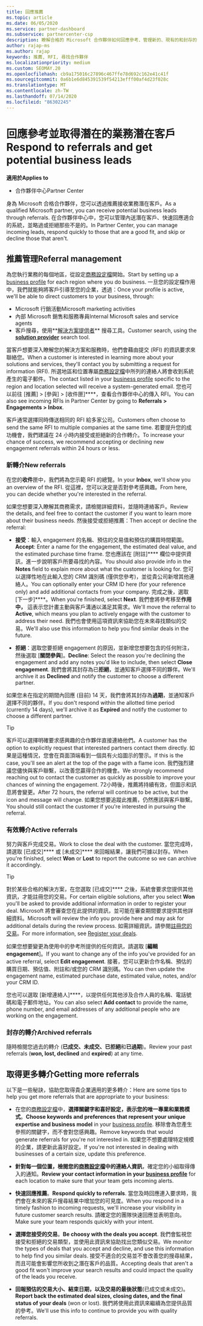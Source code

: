 ```yaml
---
title: 回應推薦
ms.topic: article
ms.date: 06/05/2020
ms.service: partner-dashboard
ms.subservice: partnercenter-csp
description: 瞭解合格的 Microsoft 合作夥伴如何回應參考、管理新的、現有的和封存的參考，並在未來取得更多推薦。
author: rajap-ms
ms.author: rajap
keywords: 推薦, RFI, 尋找合作夥伴
ms.localizationpriority: medium
ms.custom: SEOMAY.20
ms.openlocfilehash: cb9a175016c27896c467ffe78d692c162e41c41f
ms.sourcegitcommit: 0a6b1e6d845391539f54213efff00af4d23f028c
ms.translationtype: MT
ms.contentlocale: zh-TW
ms.lasthandoff: 07/14/2020
ms.locfileid: "86302245"
---
```

# <a name="respond-to-referrals-and-get-potential-business-leads"></a><span data-ttu-id="02ff0-104">回應參考並取得潛在的業務潛在客戶</span><span class="sxs-lookup"><span data-stu-id="02ff0-104">Respond to referrals and get potential business leads</span></span>

<span data-ttu-id="02ff0-105">**適用於**</span><span class="sxs-lookup"><span data-stu-id="02ff0-105">**Applies to**</span></span>

- <span data-ttu-id="02ff0-106">合作夥伴中心</span><span class="sxs-lookup"><span data-stu-id="02ff0-106">Partner Center</span></span>

<span data-ttu-id="02ff0-107">身為 Microsoft 合格合作夥伴，您可以透過推薦接收業務潛在客戶。</span><span class="sxs-lookup"><span data-stu-id="02ff0-107">As a qualified Microsoft partner, you can receive potential business leads through referrals.</span></span> <span data-ttu-id="02ff0-108">在合作夥伴中心中，您可以管理內送潛在客戶、快速回應適合的系統，並略過或拒絕那些不是的。</span><span class="sxs-lookup"><span data-stu-id="02ff0-108">In Partner Center, you can manage incoming leads, respond quickly to those that are a good fit, and skip or decline those that aren't.</span></span> 

## <a name="referral-management"></a><span data-ttu-id="02ff0-109">推薦管理</span><span class="sxs-lookup"><span data-stu-id="02ff0-109">Referral management</span></span>

<span data-ttu-id="02ff0-110">為您執行業務的每個地區，從設定[商務設定檔](create-a-marketing-profile.md)開始。</span><span class="sxs-lookup"><span data-stu-id="02ff0-110">Start by setting up a [business profile](create-a-marketing-profile.md) for each region where you do business.</span></span> <span data-ttu-id="02ff0-111">一旦您的設定檔作用中，我們就能夠將客戶引導至您的企業，透過：</span><span class="sxs-lookup"><span data-stu-id="02ff0-111">Once your profile is active, we'll be able to direct customers to your business, through:</span></span>

- <span data-ttu-id="02ff0-112">Microsoft 行銷活動</span><span class="sxs-lookup"><span data-stu-id="02ff0-112">Microsoft marketing activities</span></span>
- <span data-ttu-id="02ff0-113">內部 Microsoft 銷售和服務專員</span><span class="sxs-lookup"><span data-stu-id="02ff0-113">Internal Microsoft sales and service agents</span></span>
- <span data-ttu-id="02ff0-114">客戶搜尋，使用**[解決方案提供者](https://www.microsoft.com/solution-providers/home)** 搜尋工具。</span><span class="sxs-lookup"><span data-stu-id="02ff0-114">Customer search, using the **[solution provider](https://www.microsoft.com/solution-providers/home)** search tool.</span></span>

<span data-ttu-id="02ff0-115">當客戶想要深入瞭解您的解決方案和服務時，他們會藉由提交 (RFI) 的資訊要求來聯絡您。</span><span class="sxs-lookup"><span data-stu-id="02ff0-115">When a customer is interested in learning more about your solutions and services, they'll contact you by submitting a request for information (RFI).</span></span> <span data-ttu-id="02ff0-116">所選地區和位置專屬[商務設定檔](create-a-marketing-profile.md)中所列的連絡人將會收到系統產生的電子郵件。</span><span class="sxs-lookup"><span data-stu-id="02ff0-116">The contact listed in your [business profile](create-a-marketing-profile.md) specific to the region and location selected will receive a system-generated email.</span></span> <span data-ttu-id="02ff0-117">您也可以前往 [推薦] > [參與] > [收件匣]\*\*\*\*，查看合作夥伴中心的傳入 RFI。</span><span class="sxs-lookup"><span data-stu-id="02ff0-117">You can also see incoming RFIs in Partner Center by going to **Referrals > Engagements > Inbox**.</span></span>

<span data-ttu-id="02ff0-118">客戶通常選擇同時傳送相同的 RFI 給多家公司。</span><span class="sxs-lookup"><span data-stu-id="02ff0-118">Customers often choose to send the same RFI to multiple companies at the same time.</span></span> <span data-ttu-id="02ff0-119">若要提升您的成功機會，我們建議在 24 小時内接受或拒絕新的合作轉介。</span><span class="sxs-lookup"><span data-stu-id="02ff0-119">To increase your chance of success, we recommend accepting or declining new engagement referrals within 24 hours or less.</span></span>

### <a name="new-referrals"></a><span data-ttu-id="02ff0-120">新轉介</span><span class="sxs-lookup"><span data-stu-id="02ff0-120">New referrals</span></span>

<span data-ttu-id="02ff0-121">在您的**收件**匣中，我們將為您示範 RFI 的總覽。</span><span class="sxs-lookup"><span data-stu-id="02ff0-121">In your **Inbox**, we'll show you an overview of the RFI.</span></span> <span data-ttu-id="02ff0-122">從這裡，您可以決定是否對參考感興趣。</span><span class="sxs-lookup"><span data-stu-id="02ff0-122">From here, you can decide whether you're interested in the referral.</span></span>

<span data-ttu-id="02ff0-123">如果您想要深入瞭解其商務需求，請檢閱詳細資料，並隨時連絡客戶。</span><span class="sxs-lookup"><span data-stu-id="02ff0-123">Review the details, and feel free to contact the customer if you want to learn more about their business needs.</span></span> <span data-ttu-id="02ff0-124">然後接受或拒絕推薦：</span><span class="sxs-lookup"><span data-stu-id="02ff0-124">Then accept or decline the referral:</span></span>

- <span data-ttu-id="02ff0-125">**接受**：輸入 engagement 的名稱、預估的交易值和預估的購買時間範圍。</span><span class="sxs-lookup"><span data-stu-id="02ff0-125">**Accept**: Enter a name for the engagement, the estimated deal value, and the estimated purchase time frame.</span></span> <span data-ttu-id="02ff0-126">您也應該在 [附註]\*\*\*\* 欄位中提供資訊，進一步說明客戶所要尋找的內容。</span><span class="sxs-lookup"><span data-stu-id="02ff0-126">You should also provide info in the **Notes** field to explain more about what the customer is looking for.</span></span> <span data-ttu-id="02ff0-127">您可以選擇性地在此輸入您的 CRM 識別碼 (僅供您參考)，並從貴公司新增其他連絡人。</span><span class="sxs-lookup"><span data-stu-id="02ff0-127">You can optionally enter your CRM ID here (for your reference only) and add additional contacts from your company.</span></span> <span data-ttu-id="02ff0-128">完成之後，選取 [下一步]\*\*\*\*。</span><span class="sxs-lookup"><span data-stu-id="02ff0-128">When you're finished, select **Next**.</span></span> <span data-ttu-id="02ff0-129">我們會將參考移至**作用中，** 這表示您計畫主動與客戶溝通以滿足其需求。</span><span class="sxs-lookup"><span data-stu-id="02ff0-129">We'll move the referral to **Active**, which means you plan to actively engage with the customer to address their need.</span></span> <span data-ttu-id="02ff0-130">我們也會使用這項資訊來協助您在未來尋找類似的交易。</span><span class="sxs-lookup"><span data-stu-id="02ff0-130">We'll also use this information to help you find similar deals in the future.</span></span>

- <span data-ttu-id="02ff0-131">**拒絕**：選取您要拒絕 engagement 的原因，並新增您想要包含的任何附注，然後選取 [**關閉參與**]。</span><span class="sxs-lookup"><span data-stu-id="02ff0-131">**Decline**: Select the reason you're declining the engagement and add any notes you'd like to include, then select **Close engagement**.</span></span> <span data-ttu-id="02ff0-132">我們會將其封存為已**拒絕**，並通知客戶選擇不同的夥伴。</span><span class="sxs-lookup"><span data-stu-id="02ff0-132">We'll archive it as **Declined** and notify the customer to choose a different partner.</span></span>

<span data-ttu-id="02ff0-133">如果您未在指定的期間內回應 (目前) 14 天，我們會將其封存為**過期**，並通知客戶選擇不同的夥伴。</span><span class="sxs-lookup"><span data-stu-id="02ff0-133">If you don't respond within the allotted time period (currently 14 days), we'll archive it as **Expired** and notify the customer to choose a different partner.</span></span>

> [!TIP]
> <span data-ttu-id="02ff0-134">客戶可以選擇明確要求感興趣的合作夥伴直接連絡他們。</span><span class="sxs-lookup"><span data-stu-id="02ff0-134">A customer has the option to explicitly request that interested partners contact them directly.</span></span> <span data-ttu-id="02ff0-135">如果是這種情況，您會在頁面頂端看到一個具有火焰圖示的警示。</span><span class="sxs-lookup"><span data-stu-id="02ff0-135">If this is the case, you'll see an alert at the top of the page with a flame icon.</span></span> <span data-ttu-id="02ff0-136">我們強烈建議您儘快與客戶聯繫，以改善您贏得合作的機會。</span><span class="sxs-lookup"><span data-stu-id="02ff0-136">We strongly recommend reaching out to contact the customer as quickly as possible to improve your chances of winning the engagement.</span></span> <span data-ttu-id="02ff0-137">72小時後，推薦將持續有效，但圖示和訊息將會變更。</span><span class="sxs-lookup"><span data-stu-id="02ff0-137">After 72 hours, the referral will continue to be active, but the icon and message will change.</span></span> <span data-ttu-id="02ff0-138">如果您想要追蹤此推薦，仍然應該與客戶聯繫。</span><span class="sxs-lookup"><span data-stu-id="02ff0-138">You should still contact the customer if you're interested in pursuing the referral.</span></span>

### <a name="active-referrals"></a><span data-ttu-id="02ff0-139">有效轉介</span><span class="sxs-lookup"><span data-stu-id="02ff0-139">Active referrals</span></span>

<span data-ttu-id="02ff0-140">努力與客戶完成交易。</span><span class="sxs-lookup"><span data-stu-id="02ff0-140">Work to close the deal with the customer.</span></span> <span data-ttu-id="02ff0-141">當您完成時，請選取 [已成交]\*\*\*\* 或 [未成交]\*\*\*\* 來回報結果，讓我們可據以封存。</span><span class="sxs-lookup"><span data-stu-id="02ff0-141">When you're finished, select **Won** or **Lost** to report the outcome so we can archive it accordingly.</span></span>

> [!TIP]
> <span data-ttu-id="02ff0-142">對於某些合格的解決方案，在您選取 [已成交]\*\*\*\* 之後，系統會要求您提供其他資訊，才能註冊您的交易。</span><span class="sxs-lookup"><span data-stu-id="02ff0-142">For certain eligible solutions, after you select **Won** you'll be asked to provide additional information in order to register your deal.</span></span> <span data-ttu-id="02ff0-143">Microsoft 將會審查您在此提供的資訊，並可能在審查期間要求提供其他詳細資料。</span><span class="sxs-lookup"><span data-stu-id="02ff0-143">Microsoft will review the info you provide here and may ask for additional details during the review process.</span></span> <span data-ttu-id="02ff0-144">如需詳細資訊，請參閱[註冊您的交易](register-deals.md)。</span><span class="sxs-lookup"><span data-stu-id="02ff0-144">For more information, see [Register your deals](register-deals.md).</span></span>

<span data-ttu-id="02ff0-145">如果您想要變更為使用中的參考所提供的任何資訊，請選取 [**編輯 engagement**]。</span><span class="sxs-lookup"><span data-stu-id="02ff0-145">If you want to change any of the info you've provided for an active referral, select **Edit engagement**.</span></span> <span data-ttu-id="02ff0-146">接著，您可以更新合作名稱、預估的購買日期、預估值、附註和/或您的 CRM 識別碼。</span><span class="sxs-lookup"><span data-stu-id="02ff0-146">You can then update the engagement name, estimated purchase date, estimated value, notes, and/or your CRM ID.</span></span>

<span data-ttu-id="02ff0-147">您也可以選取 [新增連絡人]\*\*\*\*，以提供任何其他涉及合作人員的名稱、電話號碼和電子郵件地址。</span><span class="sxs-lookup"><span data-stu-id="02ff0-147">You can also select **Add contact** to provide the name, phone number, and email addresses of any additional people who are working on the engagement.</span></span>


### <a name="archived-referrals"></a><span data-ttu-id="02ff0-148">封存的轉介</span><span class="sxs-lookup"><span data-stu-id="02ff0-148">Archived referrals</span></span>

<span data-ttu-id="02ff0-149">隨時檢閱您過去的轉介 (**已成交、未成交、已拒絕**和**已過期**)。</span><span class="sxs-lookup"><span data-stu-id="02ff0-149">Review your past referrals (**won, lost, declined** and **expired**) at any time.</span></span> 

## <a name="getting-more-referrals"></a><span data-ttu-id="02ff0-150">取得更多轉介</span><span class="sxs-lookup"><span data-stu-id="02ff0-150">Getting more referrals</span></span>

<span data-ttu-id="02ff0-151">以下是一些秘訣，協助您取得貴企業適用的更多轉介：</span><span class="sxs-lookup"><span data-stu-id="02ff0-151">Here are some tips to help you get more referrals that are appropriate to your business:</span></span>

- <span data-ttu-id="02ff0-152">在您的[商務設定檔](create-a-marketing-profile.md)中，**選擇關鍵字和喜好設定，表示您的唯一專業和業務模式**。</span><span class="sxs-lookup"><span data-stu-id="02ff0-152">**Choose keywords and preferences that represent your unique expertise and business model** in your [business profile](create-a-marketing-profile.md).</span></span> <span data-ttu-id="02ff0-153">移除會為您產生參照的關鍵字，而不會對您感興趣。</span><span class="sxs-lookup"><span data-stu-id="02ff0-153">Remove keywords that would generate referrals for you're not interested in.</span></span> <span data-ttu-id="02ff0-154">如果您不想要處理特定規模的企業，請更新此喜好設定。</span><span class="sxs-lookup"><span data-stu-id="02ff0-154">If you're not interested in dealing with businesses of a certain size, update this preference.</span></span>

- <span data-ttu-id="02ff0-155">**針對每一個位置，檢閱您的[商務設定檔](create-a-marketing-profile.md)中的連絡人資訊**，確定您的小組取得傳入的通知。</span><span class="sxs-lookup"><span data-stu-id="02ff0-155">**Review your contact information in your [business profile](create-a-marketing-profile.md)** for each location to make sure that your team gets incoming alerts.</span></span>

- <span data-ttu-id="02ff0-156">**快速回應推薦**。</span><span class="sxs-lookup"><span data-stu-id="02ff0-156">**Respond quickly to referrals**.</span></span> <span data-ttu-id="02ff0-157">當您及時回應連入要求時，我們會在未來的客戶搜尋結果中增加您的可見度。</span><span class="sxs-lookup"><span data-stu-id="02ff0-157">When you respond in a timely fashion to incoming requests, we'll increase your visibility in future customer search results.</span></span> <span data-ttu-id="02ff0-158">請確定您的團隊快速回應並表明意向。</span><span class="sxs-lookup"><span data-stu-id="02ff0-158">Make sure your team responds quickly with your intent.</span></span>

- <span data-ttu-id="02ff0-159">**選擇您接受的交易**。</span><span class="sxs-lookup"><span data-stu-id="02ff0-159">**Be choosy with the deals you accept**.</span></span> <span data-ttu-id="02ff0-160">我們會監視您接受和拒絕的交易類型，並使用此資訊來協助找出您類似交易。</span><span class="sxs-lookup"><span data-stu-id="02ff0-160">We monitor the types of deals that you accept and decline, and use this information to help find you similar deals.</span></span> <span data-ttu-id="02ff0-161">接受不適合的交易並不會改善您的搜尋結果，而且可能會影響您所收到之潛在客戶的品質。</span><span class="sxs-lookup"><span data-stu-id="02ff0-161">Accepting deals that aren't a good fit won't improve your search results and could impact the quality of the leads you receive.</span></span>

- <span data-ttu-id="02ff0-162">**回報預估的交易大小、結束日期，以及交易的最後狀態**(已成交或未成交)。</span><span class="sxs-lookup"><span data-stu-id="02ff0-162">**Report back the estimated deal sizes, closing dates, and the final status of your deals** (won or lost).</span></span> <span data-ttu-id="02ff0-163">我們將使用此資訊來繼續為您提供品質的參考。</span><span class="sxs-lookup"><span data-stu-id="02ff0-163">We'll use this info to continue to provide you with quality referrals.</span></span>
